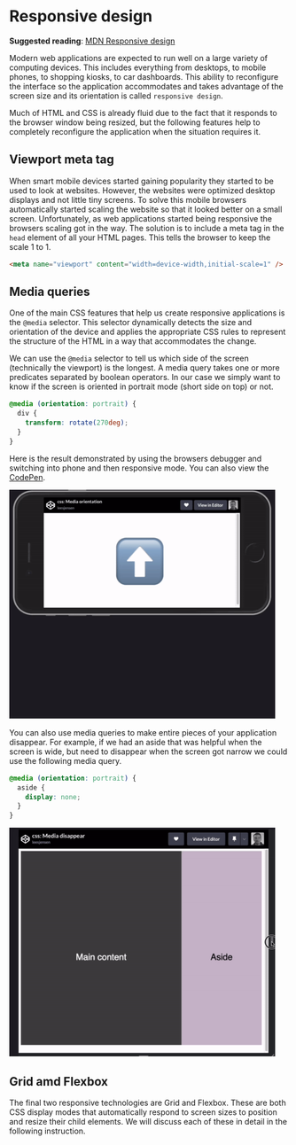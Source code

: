 # Responsive design

**Suggested reading**: [MDN Responsive design](https://developer.mozilla.org/en-US/docs/Learn/CSS/CSS_layout/Responsive_Design)

Modern web applications are expected to run well on a large variety of computing devices. This includes everything from desktops, to mobile phones, to shopping kiosks, to car dashboards. This ability to reconfigure the interface so the application accommodates and takes advantage of the screen size and its orientation is called `responsive design`.

Much of HTML and CSS is already fluid due to the fact that it responds to the browser window being resized, but the following features help to completely reconfigure the application when the situation requires it.

## Viewport meta tag

When smart mobile devices started gaining popularity they started to be used to look at websites. However, the websites were optimized desktop displays and not little tiny screens. To solve this mobile browsers automatically started scaling the website so that it looked better on a small screen. Unfortunately, as web applications started being responsive the browsers scaling got in the way. The solution is to include a meta tag in the `head` element of all your HTML pages. This tells the browser to keep the scale 1 to 1.

```html
<meta name="viewport" content="width=device-width,initial-scale=1" />
```

## Media queries

One of the main CSS features that help us create responsive applications is the `@media` selector. This selector dynamically detects the size and orientation of the device and applies the appropriate CSS rules to represent the structure of the HTML in a way that accommodates the change.

We can use the `@media` selector to tell us which side of the screen (technically the viewport) is the longest. A media query takes one or more predicates separated by boolean operators. In our case we simply want to know if the screen is oriented in portrait mode (short side on top) or not.

```css
@media (orientation: portrait) {
  div {
    transform: rotate(270deg);
  }
}
```

Here is the result demonstrated by using the browsers debugger and switching into phone and then responsive mode. You can also view the [CodePen](https://codepen.io/leesjensen/pen/rNKZOva).

![CSS Media orientation](cssMediaOrientation.gif)

You can also use media queries to make entire pieces of your application disappear. For example, if we had an aside that was helpful when the screen is wide, but need to disappear when the screen got narrow we could use the following media query.

```css
@media (orientation: portrait) {
  aside {
    display: none;
  }
}
```

![CSS Media orientation](cssMediaDisappear.gif)

## Grid amd Flexbox

The final two responsive technologies are Grid and Flexbox. These are both CSS display modes that automatically respond to screen sizes to position and resize their child elements. We will discuss each of these in detail in the following instruction.
